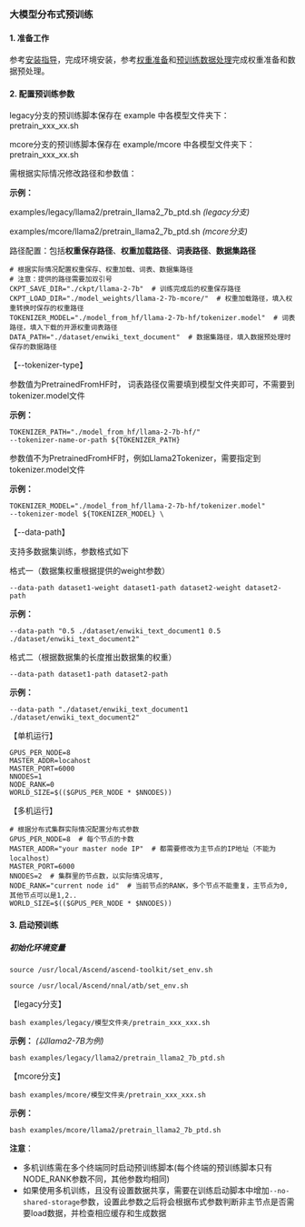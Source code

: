 ### 大模型分布式预训练

#### 1. 准备工作

参考[安装指导](./install_guide.md)，完成环境安装，参考[权重准备](./checkpoint.md)和[预训练数据处理](./pretrain_dataset.md)完成权重准备和数据预处理。

#### 2. 配置预训练参数

legacy分支的预训练脚本保存在 example 中各模型文件夹下：pretrain_xxx_xx.sh

mcore分支的预训练脚本保存在 example/mcore 中各模型文件夹下：pretrain_xxx_xx.sh

需根据实际情况修改路径和参数值：

**示例：**

examples/legacy/llama2/pretrain_llama2_7b_ptd.sh *(legacy分支)*

examples/mcore/llama2/pretrain_llama2_7b_ptd.sh *(mcore分支)*

路径配置：包括**权重保存路径**、**权重加载路径**、**词表路径**、**数据集路径**

 ```shell
# 根据实际情况配置权重保存、权重加载、词表、数据集路径
# 注意：提供的路径需要加双引号
CKPT_SAVE_DIR="./ckpt/llama-2-7b"  # 训练完成后的权重保存路径
CKPT_LOAD_DIR="./model_weights/llama-2-7b-mcore/"  # 权重加载路径，填入权重转换时保存的权重路径
TOKENIZER_MODEL="./model_from_hf/llama-2-7b-hf/tokenizer.model"  # 词表路径，填入下载的开源权重词表路径
DATA_PATH="./dataset/enwiki_text_document"  # 数据集路径，填入数据预处理时保存的数据路径
 ```

【--tokenizer-type】 

参数值为PretrainedFromHF时， 词表路径仅需要填到模型文件夹即可，不需要到tokenizer.model文件

**示例：**

```shell 
TOKENIZER_PATH="./model_from_hf/llama-2-7b-hf/"
--tokenizer-name-or-path ${TOKENIZER_PATH}
```

参数值不为PretrainedFromHF时，例如Llama2Tokenizer，需要指定到tokenizer.model文件

**示例：**

```shell 
TOKENIZER_MODEL="./model_from_hf/llama-2-7b-hf/tokenizer.model"
--tokenizer-model ${TOKENIZER_MODEL} \
```


【--data-path】 

支持多数据集训练，参数格式如下

格式一（数据集权重根据提供的weight参数）

```shell 
--data-path dataset1-weight dataset1-path dataset2-weight dataset2-path
```

**示例：**

```shell 
--data-path "0.5 ./dataset/enwiki_text_document1 0.5 ./dataset/enwiki_text_document2"
```

格式二（根据数据集的长度推出数据集的权重）

```shell 
--data-path dataset1-path dataset2-path
```

**示例：**

```shell 
--data-path "./dataset/enwiki_text_document1 ./dataset/enwiki_text_document2"
```

【单机运行】 

```shell
GPUS_PER_NODE=8
MASTER_ADDR=locahost
MASTER_PORT=6000
NNODES=1  
NODE_RANK=0  
WORLD_SIZE=$(($GPUS_PER_NODE * $NNODES))
```

【多机运行】 

```shell
# 根据分布式集群实际情况配置分布式参数
GPUS_PER_NODE=8  # 每个节点的卡数
MASTER_ADDR="your master node IP"  # 都需要修改为主节点的IP地址（不能为localhost）
MASTER_PORT=6000
NNODES=2  # 集群里的节点数，以实际情况填写,
NODE_RANK="current node id"  # 当前节点的RANK，多个节点不能重复，主节点为0, 其他节点可以是1,2..
WORLD_SIZE=$(($GPUS_PER_NODE * $NNODES))
```


#### 3. 启动预训练

##### 初始化环境变量 

`source /usr/local/Ascend/ascend-toolkit/set_env.sh`

`source /usr/local/Ascend/nnal/atb/set_env.sh`

【legacy分支】

```shell
bash examples/legacy/模型文件夹/pretrain_xxx_xxx.sh
```

**示例：** *(以llama2-7B为例)*

```shell
bash examples/legacy/llama2/pretrain_llama2_7b_ptd.sh
```

【mcore分支】 

```shell
bash examples/mcore/模型文件夹/pretrain_xxx_xxx.sh
```

**示例：** 

```shell
bash examples/mcore/llama2/pretrain_llama2_7b_ptd.sh
```

**注意**：

- 多机训练需在多个终端同时启动预训练脚本(每个终端的预训练脚本只有NODE_RANK参数不同，其他参数均相同)
- 如果使用多机训练，且没有设置数据共享，需要在训练启动脚本中增加`--no-shared-storage`参数，设置此参数之后将会根据布式参数判断非主节点是否需要load数据，并检查相应缓存和生成数据
